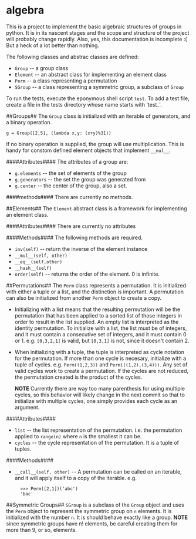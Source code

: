 algebra
=========
This is a project to implement the basic algebraic structures of groups in python. It is in its nascent stages and the scope and structure of the project will probably change rapidly. Also, yes, this documentation is incomplete :(  But a heck of a lot better than nothing.

The following classes and abstrac classes are defined:
- `Group` -- a group class
- `Element` -- an abstract class for implementing an element class
- `Perm` -- a class representing a permutation
- `SGroup` -- a class representing a symmetric group, a subclass of `Group`

To run the tests, execute the eponymous shell script `test`.
To add a test file, create a file in the tests directory whose name starts with 'test_'.

##Groups##
The `Group` class is initialized with an iterable of generators, and a binary operation.

`g = Group([2,5], (lambda x,y: (x+y)%31))`

If no binary operation is supplied, the group will use multiplication.  This is handy for constom defined element objects that implement `__mul__`.

####Attributes####
The attributes of a group are:
- `g.elements` -- the set of elements of the group
- `g.generators` -- the set the group was generated from
- `g.center` -- the center of the group, also a set.

####methods####
There are currently no methods.

##Elements##
The `Element` abstract class is a framework for implementing an element class.

####Attributes####
There are currently no attributes

####Methods####
The following methods are required.
- `inv(self)` -- return the inverse of the element instance
- `__mul__(self, other)`
- `__eq__(self,other)`
- `__hash__(self)`
- `order(self)` -- returns the order of the element.  0 is infinite.

##Permutations##
The `Perm`  class represents a permutation.  It is initialized with either a tuple or a list, and the distinction is important.  A permutation can also be initialized from another `Perm` object to create a copy.
- Initializing with a list means that the resulting permutation will be the permutation that has been applied to a sorted list of those integers in order to result in the list supplied.  An empty list is interpreted as the identity permutation. To initialize with a list, the list must be of integers, and it must contain a consecutive set of integers, and it must contain 0 or 1. e.g. `[0,3,2,1]` is valid, but `[0,3,1]` is not, since it doesn't contain 2.  

- When initializing with a tuple, the tuple is interpreted as cycle notation for the permutation.  If more than one cycle is necesary, initialize with a tuple of cycles.  e.g. `Perm((1,2,3))` and `Perm(((1,2),(3,4)))`.  Any set of valid cycles work to create a permutation.  If the cycles are not reduced, the permutation created is the product of the cycles. 

    **NOTE** Currently there are way too many parenthesis for using multiple cycles,  so this behavior will likely change in the next commit so that to initialize with multiple cycles, one simply provides each cycle as an argument. 


####Attributes####
- `list` -- the list representation of the permutation.  i.e. the permutation applied to `range(n)` where `n` is the smallest it can be.
- `cycles` -- the cycle representation of the permutation.  It is a tuple of tuples.

####Methods####
- `__call__(self, other)` -- A permutation can be called on an iterable, and it will apply itself to a copy of the iterable.  e.g. 
    
        >>> Perm([2,1])('abc')
        'bac'

##Symmetric Groups##
`SGroup` is a subclass of the `Group` object and uses the `Perm` object to represent the symmetric group on `n` elements.  It is initialized with the number `n`.  It is should behave exactly like a group. **NOTE** since symmetric groups have n! elements, be careful creating them for more than 9, or so, elements.
